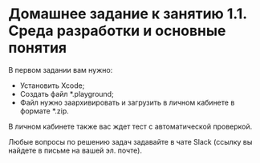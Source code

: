 # Домашнее задание к занятию 1.1. Среда разработки и основные понятия

В первом задании вам нужно:
- Установить Xcode;
- Создать файл *.playground; 
- Файл нужно заархивировать и загрузить в личном кабинете в формате *.zip.

В личном кабинете также вас ждет тест с автоматической проверкой.

Любые вопросы по решению задач задавайте в чате Slack (ссылку вы найдете в письме на вашей эл. почте).
